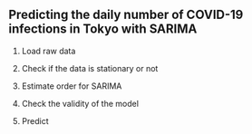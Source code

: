 ## Predicting the daily number of COVID-19 infections in Tokyo with SARIMA

1. Load raw data 

2. Check if the data is stationary or not

3. Estimate order for SARIMA

4. Check the validity of the model 

5. Predict


